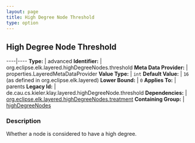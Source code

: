 ```yaml
---
layout: page
title: High Degree Node Threshold
type: option
---
```

## High Degree Node Threshold

----|----
**Type:** | advanced
**Identifier:** | org.eclipse.elk.layered.highDegreeNodes.threshold
**Meta Data Provider:** | properties.LayeredMetaDataProvider
**Value Type:** | `int`
**Default Value:** | `16` (as defined in org.eclipse.elk.layered)
**Lower Bound:** | `0`
**Applies To:** | parents
**Legacy Id:** | de.cau.cs.kieler.klay.layered.highDegreeNode.threshold
**Dependencies:** | [org.eclipse.elk.layered.highDegreeNodes.treatment](org-eclipse-elk-layered-highDegreeNodes-treatment)
**Containing Group:** | [highDegreeNodes](org-eclipse-elk-layered-highDegreeNodes)

### Description

Whether a node is considered to have a high degree.
